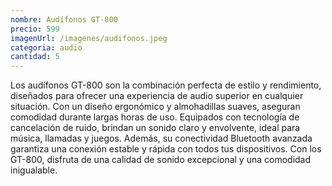 ```yaml
---
nombre: Audífonos GT-800
precio: 599
imagenUrl: /imagenes/audifonos.jpeg
categoria: audio
cantidad: 5
---
```



Los audífonos GT-800 son la combinación perfecta de estilo y rendimiento, diseñados para ofrecer una experiencia de audio superior en cualquier situación. Con un diseño ergonómico y almohadillas suaves, aseguran comodidad durante largas horas de uso. Equipados con tecnología de cancelación de ruido, brindan un sonido claro y envolvente, ideal para música, llamadas y juegos. Además, su conectividad Bluetooth avanzada garantiza una conexión estable y rápida con todos tus dispositivos. Con los GT-800, disfruta de una calidad de sonido excepcional y una comodidad inigualable.